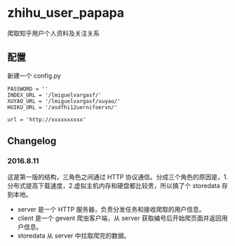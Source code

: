 # zhihu_user_papapa
爬取知乎用户个人资料及关注关系

## 配置

新建一个 config.py

    PASSWORD = ''
    INDEX_URL = '/lmiguelvargasf/'
    XUYAO_URL = '/lmiguelvargasf/xuyao/'
    HUIKU_URL = '/asdfhi12uernifoervn/'

    url = 'http://xxxxxxxxxx'


## Changelog

### 2016.8.11

这是第一版的结构，三角色之间通过 HTTP 协议通信。分成三个角色的原因是，1.分布式提高下载速度，2.虚拟主机内存和硬盘都比较贵，所以搞了个 storedata 存到本地。

- server 是一个 HTTP 服务器，负责分发任务和接收爬取的用户信息。
- client 是一个 gevent 爬虫客户端，从 server 获取编号后开始爬页面并返回用户信息。
- storedata 从 server 中拉取爬完的数据。
